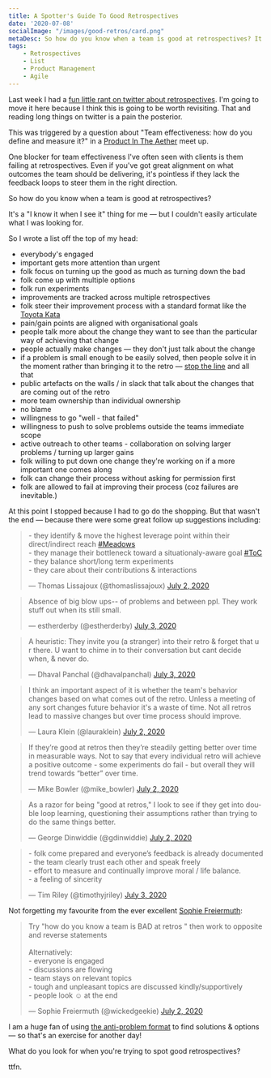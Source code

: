 ```yaml
---
title: A Spotter's Guide To Good Retrospectives
date: '2020-07-08'
socialImage: "/images/good-retros/card.png"
metaDesc: So how do you know when a team is good at retrospectives? It's a "I know it when I see it" thing for me — but I couldn't easily articulate what I was looking for. So I wrote a list off the top of my head…
tags: 
    - Retrospectives
    - List
    - Product Management
    - Agile
---
```


Last week I had a [fun little rant on twitter about retrospectives](https://twitter.com/adrianh/status/1278721755155218432). I'm going to move it here  because I think this is going to be worth revisiting. That and reading long things on twitter is a pain the posterior. 

This was triggered by a question about "Team effectiveness: how do you define and measure it?" in a [Product In The Aether](https://www.pita.social/past-events/pita-014) meet up.

One blocker for team effectiveness I've often seen with clients is them failing at retrospectives. Even if you've got great alignment on what outcomes the team should be delivering, it's pointless if they lack the feedback loops to steer them in the right direction.

So how do you know when a team is good at retrospectives?

It's a "I know it when I see it" thing for me — but I couldn't easily articulate what I was looking for. 

So I wrote a list off the top of my head:

* everybody's engaged
* important gets more attention than urgent
* folk focus on turning up the good as much as turning down the bad
* folk come up with multiple options
* folk run experiments
* improvements are tracked across multiple retrospectives
* folk steer their improvement process with a standard format like the [Toyota Kata](https://en.wikipedia.org/wiki/Toyota_Kata)
* pain/gain points are aligned with organisational goals
* people talk more about the change they want to see than the particular way of achieving that change
* people actually make changes — they don't just talk about the change
* if a problem is small enough to be easily solved, then people solve it in the moment rather than bringing it to the retro —  [stop the line](https://en.wikipedia.org/wiki/Andon_(manufacturing)) and all that
* public artefacts on the walls / in slack that talk about the changes that are coming out of the retro
* more team ownership than individual ownership
* no blame
* willingness to go "well - that failed"
* willingness to push to solve problems outside the teams immediate scope
* active outreach to other teams - collaboration on solving larger problems / turning up larger gains
* folk willing to put down one change they're working on if a more important one comes along
* folk can change their process without asking for permission first
* folk are allowed to fail at improving their process (coz failures are inevitable.)

At this point I stopped because I had to go do the shopping. But that wasn't the end — because there were some great follow up suggestions including:

<blockquote class="twitter-tweet" data-conversation="none"><p lang="en" dir="ltr">- they identify &amp; move the highest leverage point within their direct/indirect reach <a href="https://twitter.com/hashtag/Meadows?src=hash&amp;ref_src=twsrc%5Etfw">#Meadows</a><br>- they manage their bottleneck toward a situationaly-aware goal <a href="https://twitter.com/hashtag/ToC?src=hash&amp;ref_src=twsrc%5Etfw">#ToC</a><br>- they balance short/long term experiments<br>- they care about their contributions &amp; interactions</p>&mdash; Thomas Lissajoux (@thomaslissajoux) <a href="https://twitter.com/thomaslissajoux/status/1278752041645617156?ref_src=twsrc%5Etfw">July 2, 2020</a></blockquote>

<blockquote class="twitter-tweet" data-conversation="none"><p lang="en" dir="ltr">Absence of big blow ups-- of problems and between ppl. They work stuff out when its still small.</p>&mdash; estherderby (@estherderby) <a href="https://twitter.com/estherderby/status/1279054146272968708?ref_src=twsrc%5Etfw">July 3, 2020</a></blockquote>

<blockquote class="twitter-tweet" data-conversation="none"><p lang="en" dir="ltr">A heuristic: They invite you (a stranger) into their retro &amp; forget that u r there. U want to chime in to their conversation but cant decide when, &amp; never do.</p>&mdash; Dhaval Panchal (@dhavalpanchal) <a href="https://twitter.com/dhavalpanchal/status/1278866092807593984?ref_src=twsrc%5Etfw">July 3, 2020</a></blockquote>

<blockquote class="twitter-tweet" data-conversation="none"><p lang="en" dir="ltr">I think an important aspect of it is whether the team&#39;s behavior changes based on what comes out of the retro. Unless a meeting of any sort changes future behavior it&#39;s a waste of time. Not all retros lead to massive changes but over time process should improve.</p>&mdash; Laura Klein (@lauraklein) <a href="https://twitter.com/lauraklein/status/1278724326842224641?ref_src=twsrc%5Etfw">July 2, 2020</a></blockquote>

<blockquote class="twitter-tweet" data-conversation="none"><p lang="en" dir="ltr">If they’re good at retros then they’re steadily getting better over time in measurable ways. Not to say that every individual retro will achieve a positive outcome - some experiments do fail - but overall they will trend towards “better” over time.</p>&mdash; Mike Bowler (@mike_bowler) <a href="https://twitter.com/mike_bowler/status/1278839975908261888?ref_src=twsrc%5Etfw">July 2, 2020</a></blockquote>

<blockquote class="twitter-tweet" data-conversation="none"><p lang="en" dir="ltr">As a razor for being &quot;good at retros,&quot; I look to see if they get into double loop learning, questioning their assumptions rather than trying to do the same things better.</p>&mdash; George Dinwiddie (@gdinwiddie) <a href="https://twitter.com/gdinwiddie/status/1278778864886517767?ref_src=twsrc%5Etfw">July 2, 2020</a></blockquote>

<blockquote class="twitter-tweet" data-conversation="none"><p lang="en" dir="ltr">- folk come prepared and everyone’s feedback is already documented<br>- the team clearly trust each other and speak freely <br>- effort to measure and continually improve moral / life balance. <br>- a feeling of sincerity</p>&mdash; Tim Riley (@timothyjriley) <a href="https://twitter.com/timothyjriley/status/1278888432106954758?ref_src=twsrc%5Etfw">July 3, 2020</a></blockquote>

Not forgetting my favourite from the ever excellent [Sophie Freiermuth](https://www.baguetteux.com):

<blockquote class="twitter-tweet" data-conversation="none"><p lang="en" dir="ltr">Try &quot;how do you know a team is BAD at retros &quot; then work to opposite and reverse statements<br><br>Alternatively:<br>- everyone is engaged<br>- discussions are flowing<br>- team stays on relevant topics<br>- tough and unpleasant topics are discussed kindly/supportively<br>- people look ☺️ at the end</p>&mdash; Sophie Freiermuth (@wickedgeekie) <a href="https://twitter.com/wickedgeekie/status/1278723100608266240?ref_src=twsrc%5Etfw">July 2, 2020</a></blockquote>

I am a huge fan of using [the anti-problem format](https://gamestorming.com/the-anti-problem/) to find solutions & options — so that's an exercise for another day!

What do you look for when you're trying to spot good retrospectives?

ttfn.

